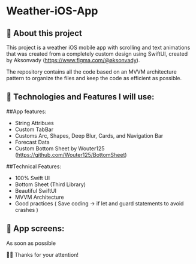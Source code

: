 # Weather-iOS-App

## 📱 About this project
This project is a weather iOS mobile app with scrolling and text animations that was created from a completely custom design using SwiftUI, created by Aksonvady (https://www.figma.com/@aksonvady).

The repository contains all the code based on an MVVM architecture pattern to organize the files and keep the code as efficient as possible.

##  🤔 Technologies and Features I will use:

##App features:
* String Attribues
* Custom TabBar
* Customs Arc, Shapes, Deep Blur, Cards, and Navigation Bar
* Forecast Data
* Custom Bottom Sheet by Wouter125 (https://github.com/Wouter125/BottomSheet)

##Technical Features:
* 100% Swift UI
* Bottom Sheet (Third Library)
* Beautiful SwiftUI  
* MVVM Architecture
* Good practices ( Save coding -> if let and guard statements to avoid crashes )

##  📱 App screens:
As soon as possible



🙏🏽 Thanks for your attention! 
